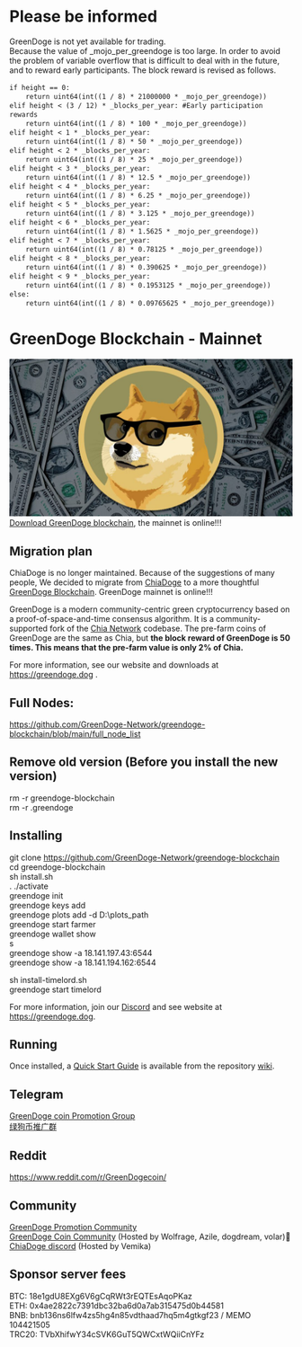 # Please be informed
GreenDoge is not yet available for trading.<br>
Because the value of _mojo_per_greendoge is too large. In order to avoid the problem of variable overflow that is difficult to deal with in the future, and to reward early participants. The block reward is revised as follows.

    if height == 0:
        return uint64(int((1 / 8) * 21000000 * _mojo_per_greendoge))
    elif height < (3 / 12) * _blocks_per_year: #Early participation rewards
        return uint64(int((1 / 8) * 100 * _mojo_per_greendoge))
    elif height < 1 * _blocks_per_year:
        return uint64(int((1 / 8) * 50 * _mojo_per_greendoge))
    elif height < 2 * _blocks_per_year:
        return uint64(int((1 / 8) * 25 * _mojo_per_greendoge))
    elif height < 3 * _blocks_per_year:
        return uint64(int((1 / 8) * 12.5 * _mojo_per_greendoge))
    elif height < 4 * _blocks_per_year:
        return uint64(int((1 / 8) * 6.25 * _mojo_per_greendoge))
    elif height < 5 * _blocks_per_year:
        return uint64(int((1 / 8) * 3.125 * _mojo_per_greendoge))
    elif height < 6 * _blocks_per_year:
        return uint64(int((1 / 8) * 1.5625 * _mojo_per_greendoge))
    elif height < 7 * _blocks_per_year:
        return uint64(int((1 / 8) * 0.78125 * _mojo_per_greendoge))
    elif height < 8 * _blocks_per_year:
        return uint64(int((1 / 8) * 0.390625 * _mojo_per_greendoge))
    elif height < 9 * _blocks_per_year:
        return uint64(int((1 / 8) * 0.1953125 * _mojo_per_greendoge))
    else:
        return uint64(int((1 / 8) * 0.09765625 * _mojo_per_greendoge))

# GreenDoge Blockchain - Mainnet
![image](https://github.com/GreenDoge-Network/greendoge-blockchain/blob/96981368b3949a91b836e8c01dca3b3ba0207d50/greendoge.jpg)
[Download GreenDoge blockchain](https://github.com/GreenDoge-Network/greendoge-blockchain/releases), the mainnet is online!!!

## Migration plan
ChiaDoge is no longer maintained. Because of the suggestions of many people, We decided to migrate from [ChiaDoge](https://github.com/ChiaDoge/chiadoge-blockchain) to a more thoughtful [GreenDoge Blockchain](https://github.com/GreenDoge-Network/greendoge-blockchain). GreenDoge mainnet is online!!!

GreenDoge is a modern community-centric green cryptocurrency based on a proof-of-space-and-time consensus algorithm. It is a community-supported fork of the [Chia Network](https://github.com/Chia-Network/chia-blockchain) codebase. The pre-farm coins of GreenDoge are the same as Chia, but __the block reward of GreenDoge is 50 times. This means that the pre-farm value is only 2% of Chia.__

For more information, see our website and downloads at https://greendoge.dog .

## Full Nodes: 
https://github.com/GreenDoge-Network/greendoge-blockchain/blob/main/full_node_list

## Remove old version (Before you install the new version)
rm -r greendoge-blockchain<br>
rm -r .greendoge

## Installing
git clone https://github.com/GreenDoge-Network/greendoge-blockchain<br>
cd greendoge-blockchain<br>
sh install.sh<br>
. ./activate<br>
greendoge init<br>
greendoge keys add<br>
greendoge plots add -d D:\plots_path <br>
greendoge start farmer<br>
greendoge wallet show<br>
s<br>
greendoge show -a 18.141.197.43:6544<br>
greendoge show -a 18.141.194.162:6544

sh install-timelord.sh<br>
greendoge start timelord

For more information, join our [Discord](https://discord.gg/YJaBQ9a6) and see website at https://greendoge.dog.

## Running
Once installed, a
[Quick Start Guide](https://github.com/Chia-Network/chia-blockchain/wiki/Quick-Start-Guide)
is available from the repository
[wiki](https://github.com/Chia-Network/chia-blockchain/wiki).

## Telegram
[GreenDoge coin Promotion Group](https://t.me/joinchat/oY75zFYg9Wg0NDQ9)<br>
[绿狗币推广群](https://t.me/joinchat/b11R4pYF41c5MWNl)

## Reddit
https://www.reddit.com/r/GreenDogecoin/

## Community
[GreenDoge Promotion Community](https://discord.gg/YJaBQ9a6)<br>
[GreenDoge Coin Community](https://discord.gg/xjvxH5jD) (Hosted by Wolfrage, Azile, dogdream, volar)👑<br>
[ChiaDoge discord](https://discord.gg/6xcXWpFt) (Hosted by Vemika)

## Sponsor server fees
BTC: 18e1gdU8EXg6V6gCqRWt3rEQTEsAqoPKaz<br>
ETH: 0x4ae2822c7391dbc32ba6d0a7ab315475d0b44581<br>
BNB: bnb136ns6lfw4zs5hg4n85vdthaad7hq5m4gtkgf23 / MEMO 104421505<br>
TRC20: TVbXhifwY34cSVK6GuT5QWCxtWQiiCnYFz
